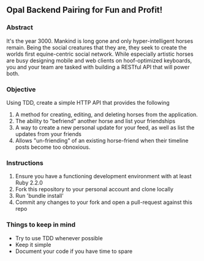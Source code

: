## Opal Backend Pairing for Fun and Profit!


### Abstract

It's the year 3000. Mankind is long gone and only hyper-intelligent horses remain.
Being the social creatures that they are, they seek to create the worlds first
equine-centric social network. While especially artistic horses are busy
designing mobile and web clients on hoof-optimized keyboards, you and
your team are tasked with building a RESTful API that will power both.

### Objective

Using TDD, create a simple HTTP API that provides the following

1. A method for creating, editing, and deleting horses from the application.
2. The ability to "befriend" another horse and list your friendships
3. A way to create a new personal update for your feed, as well as list the updates from your friends
4. Allows "un-friending" of an existing horse-friend when their timeline posts become too obnoxious.

### Instructions

1. Ensure you have a functioning development environment with at least Ruby 2.2.0
2. Fork this repository to your personal account and clone locally
3. Run 'bundle install'
4. Commit any changes to your fork and open a pull-request against this repo

### Things to keep in mind

* Try to use TDD whenever possible
* Keep it simple
* Document your code if you have time to spare



